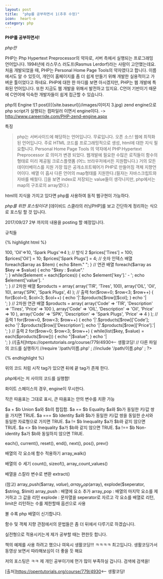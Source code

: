 ```yaml
---
layout: post
title:  "php를 공부하면서 1(추후 수정)"
icon:  heart-o
category: php
---
```



**PHP를 공부하면서!**

*php란*

PHP는 Php Hypertext Preprocessor의 약자로, 서버 측에서 실행되는 프로그래밍 언어입니다. 1994년에 라스무스 러도프(Rasmus Lerdorf)라는 사람이 고안했는데요. 처음 개발되었을 때, PHP는 Personal Home Page Tools의 약자였다고 합니다. 이름에서도 알 수 있듯이, 개인이 홈페이지를 좀 더 쉽게 만들기 위해 개발한 실용적이고 가벼운 툴이었다고 하네요. PHP에 대한 한 마디를 보면 아시겠지만, PHP는 웹 개발에 특화된 언어입니다. 또한 지금도 웹 개발을 위해서 발전하고 있지요. C언어 기반이기 때문에 C언어에 익숙한 개발자들이 쉽게 접근할 수 있습니다.


php의 Engine
![1 post]({{site.baseurl}}/images/이미지 3.jpg)
zend engine으로 php script가 실행되는 컴파일러 이면서 engine이다.
-> http://www.careerride.com/PHP-zend-engine.aspx



특징


>php는 서버사이드에 해당하는 언어입니다.
>무료입니다. 오픈 소스!
>웹에 최적화된 언어입니다. 주로 HTML 코드를 프로그래밍적으로 생성, html에 대한 지식 필요합니다.
>Personal Home Page Tools 의 약자에서 PHP:Hypertext Preprocessor 로 의미가 변경 되었다.
>웹개발에 필요한 수많은 로직들이 함수의 형태로 미리 제공됨
>크로스플랫폼 (어느 브라우저에서든 지원합니다.)
>거의 모든 데이터베이스를 지원
>가장 많은 공개소프트웨어가 PHP로 만들어짐
>객체 지향언어이다.
>배열 이 흡사 다른 언어의 map형태를 지원한다.(필자는 자바스크립트와 자바를 배웠다. []을 보면 index로 저장되는 value들이 생각나지만, php에서는 map의 구조로의 array였다.)

html의 지식을 가지고 있다면 php를 사용하여 동적 웹구현이 가능하다.


*php를 위한 포스팅이다!*
[데이비드 스클라의 러닝PHP]를 보고 간단하게 정리하는 식으로 포스팅 할 것 입니다.

2017/09/27 2부 까지의 내용을 posting 할 예정입니다.

규칙들

{% highlight html %}
<?php
print "Hello, world";
// ;요거는 구문이 끝났음을 알려준다.
print "Hello,     world";

print "Hello,";
print "world";

print         "Hello, world";
print"Hello, world";

// 소문자든 대문자든 구별 없는 키워드나 함수명
print number_format(50801405);
print Number_format(50801405);
print number_FORMAT(50801405);
print NUMBER_FORMAT(50801405);



// 작은 따옴표('')와 큰 따옴표("")의 차이

print '시바견';

// ''은 문자열의 시작부터 끝을 알리는 구분자
echo '시바견';
print 'we\'ll be siba';
// \\경우에는 이스케이프 문자를 사용하기 위함. 따론 잘 정리된 표는 검색 ㄱㄱ!  

// .의 경우에는 concat과 유사기능이다.
print '시바견'.'닮음';

//a라는 변수에 "hello,world"를 할당함!
$a = "Hello world";
print "끈 따옴표 : $a";
// 끈 따옴표 : Hello world
print '작은 따옴표 : $a';
// 작은 따옴표 : $a
// 큰따옴표는 변수 치환, 작은 따옴표는 그대로 출력 될 수 있어요.
//이점을 유의 해서 사용 합시다.


// 변수!
$size
$drinkSize
$SUPER_BIG_DRINK
$_d_r_k
$drink2
// 이 밖에도 이모티콘을 포함함 대부분 숫자, 밑줄 문자, 라틴문자 가능!
/* 안돼는 것들
$2f
$d-g
$d@g
$d.g
$d!g
$d+g
숫자 시작 , -,+,@,.요런거는 안되는 듯
*/

[출처]https://opentutorials.org/course/779/4930<-- 생활코딩!


//배열에 관하여
// 방식 1
$products = array('Tires', 'Oil', 'Spark Plugs');

// 방식 2
$numbers = range(1, 10); // 1~10
$odds = range(1, 10, 2); // 1,3,5,7,9
$letters = range('a', 'z'); // a~z

// 방식 3
$products[0] = 'Tires'; // $products가 미리 정의되어 있지 않아도 된다.
$products[1] = 'Oil';
$products[2] = 'Spark Plugs';



// 방식 1
$prices = array(
    'Tires'=>100,
    'Oil'=>10,
    'Spark Plugs'=>4
);

// 방식 2
$prices['Tires'] = 100;
$prices['Oil'] = 10;
$prices['Spark Plugs'] = 4;


// 숫자 인덱스 배열
foreach($array as $item) {
    echo $item." ";
}

// 연관 배열
foreach($array as $key => $value) {
    echo "$key : $value".'<br />';
}


while($element = each($prices)) {
    echo $element['key'].' - ';
    echo $element['value']. '<br />';
}



// 2차원 배열
$products = array( array('TIR', 'Tires', 100),
                   array('OIL', 'Oil', 10),
                   array('SPK', 'Spark Plugs', 4) );

// 출력
for($row=0; $row<3; $row++) {
    for($col=0, $col<3; $col++) {
        echo '|'.$products[$row][$col];
    }
    echo '|<br />';
}

    // 2차원 연관 배열
    $products = array( array('Code'         => 'TIR',
                             'Description'  => 'Tires',
                             'Price'        => 100
                            ),
                       array('Code'         => 'OIL',
                             'Description'  => 'Oil',
                             'Price'        => 10
                            ),
                       array('Code'         => 'SPK',
                             'Description'  => 'Spark Plugs',
                             'Price'        => 4
                            )
    );

    // 출력 1
    for($row=0, $row<3; $row++) {
        echo '|'.$products[$row]['Code'];
        echo '|'.$products[$row]['Description'];
        echo '|'.$products[$row]['Price'].'|<br />';
    }

    // 출력 2
    for($row=0; $row<3; $row++) {
        while(list($key, $value) = each($products[$row])) {
            echo "|$value";
        }
        echo '|<br />';
    }

//[출처]https://opentutorials.org/course/779/4930<-- 생활코딩!


// 다른 파일의 코드를 실행하기

//require '/path/이름.php' ;
//include '/path/이름.php' ;



 ?>

{% endhighlight %}

위의 코드 처럼 시작 tag가 있으면 뒤에 끝 tag가 존재 한다.

php에서는 저 사이의 코드를 실행함!

화이트 스페이스의 경우, engine이 무시한다.

작은 따옴표는 그대로 표시, 큰 따옴표는 안의 변수를 치환 가능




$a + $b	Union	$a와 $b의 합집합.
$a == $b	Equality	$a와 $b가 동일한 키/값 쌍을 가지면 TRUE.
$a === $b	Identity	$a와 $b가 동일한 키/값 쌍을 동일한 순서와 동일한 자료형으로 가지면 TRUE.
$a != $b	Inequality	$a가 $b와 같지 않으면 TRUE.
$a <> $b	Inequality	$a가 $b와 같지 않으면 TRUE.
$a !== $b	Non-identity	$a가 $b와 동일하지 않으면 TRUE.




each(), current(), reset(), end(), next(), pos(), prev()

배열의 각 요소에 함수 적용하기
array_walk()

배열의 수 세기
count(), sizeof(), array_count_values()

배열을 스칼라 변수로 변환
extract()

(참고) array_push($array, $value), array_pop($array), explode($seperator, $string, $limit)
array_push : 배열에 요소 추가
array_pop : 배열의 마지막 요소를 제거하고 그 값을 리턴
explode : 문자열을 seperator로 자르고 각 요소를 배열로 리턴, limit은 리턴하는 수를 제한할때 옵션으로 사용

볼 수록 php 배열이 신기합니다.



함수 및 객체 지향 관점에서의 문법들은
 좀 더 뒤에서 다루기로 하겠습니다.

 실전형으로 적용시키는게 제가 공부할 때는 편한듯 합니다.

책의 예제를 사용 하려고 했으나 여윽시 생활코딩!!! ㅋㅋㅋㅋ 최고입니다. 생활코딩가서 동영상 보면서
따라해보심이 더 좋을 듯 해요

저의 포스팅은 ㅋㅋ 제 개인 공부이기에 먼가 많이 부족하실 겁니다. 검색에 검색을!

[출처]https://opentutorials.org/course/779/4930<-- 생활코딩!
